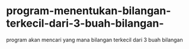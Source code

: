# program-menentukan-bilangan-terkecil-dari-3-buah-bilangan-
program akan mencari yang mana bilangan terkecil dari 3 buah bilangan 
